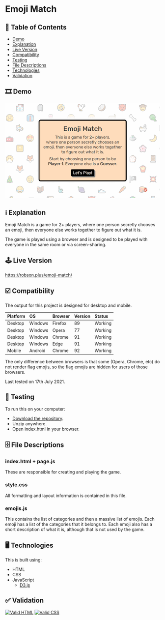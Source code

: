 # Emoji Match

## 📃 Table of Contents

 * [Demo](#%EF%B8%8F-demo)
 * [Explanation](#ℹ️-explanation)
 * [Live Version](#%EF%B8%8F-live-version)
 * [Compatibility](#%EF%B8%8F-compatibility)
 * [Testing](#-testing) 
 * [File Descriptions](#%EF%B8%8F-file-descriptions)
 * [Technologies](#%EF%B8%8F-technologies)
 * [Validation](#-validation)

## 🎞️ Demo

![Demo](https://raw.githubusercontent.com/Robson/Emoji-Match/main/Demo.gif)
 
## ℹ️ Explanation

Emoji Match is a game for 2+ players, where one person secretly chooses an emoji, then everyone else works together to figure out what it is.

The game is played using a browser and is designed to be played with everyone in the same room or via screen-sharing.

## 🕹️ Live Version

https://robson.plus/emoji-match/

## ☑️ Compatibility

The output for this project is designed for desktop and mobile.

| Platform | OS      | Browser          | Version | Status  |
| :------- | :------ | :--------------- | :------ | :------ |
| Desktop  | Windows | Firefox          | 89      | Working |
| Desktop  | Windows | Opera            | 77      | Working |
| Desktop  | Windows | Chrome           | 91      | Working |
| Desktop  | Windows | Edge             | 91      | Working |
| Mobile   | Android | Chrome           | 92      | Working |

The only difference between browsers is that some (Opera, Chrome, etc) do not render flag emojis, so the flag emojis are hidden for users of those browsers.

Last tested on 17th July 2021.

## 🐛 Testing

To run this on your computer:
 * [Download the repository](https://github.com/Robson/Emoji-Match/archive/master.zip).
 * Unzip anywhere.
 * Open index.html in your browser.

## 🗄️ File Descriptions

### index.html + page.js

These are responsible for creating and playing the game.

### style.css

All formatting and layout information is contained in this file.

### emojis.js

This contains the list of categories and then a massive list of emojis. Each emoji has a list of the categories that it belongs to. Each emoji also has a short description of what it is, although that is not used by the game.

## 🖥️ Technologies

This is built using:
 * HTML
 * CSS
 * JavaScript
   * <a href="https://github.com/d3/d3">D3.js</a>
   
## ✅ Validation
   
<a href="https://validator.w3.org/nu/?doc=https%3A%2F%2Frobson.plus%2Femoji-match%2F"><img src="https://www.w3.org/Icons/valid-html401-blue" alt="Valid HTML" /></a>
<a href="http://jigsaw.w3.org/css-validator/validator?uri=https%3A%2F%2Frobson.plus%2Femoji-match%2Fstyle.css&profile=css3svg&usermedium=all&warning=1"><img src="https://jigsaw.w3.org/css-validator/images/vcss-blue" alt="Valid CSS" /></a>      
